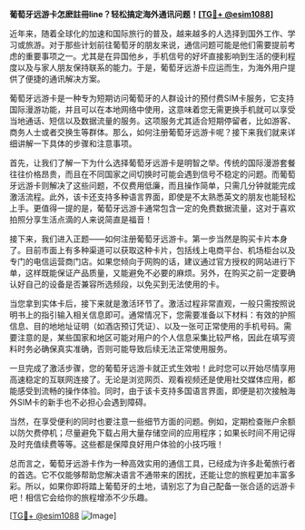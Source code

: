 **葡萄牙远游卡怎麽註冊line？轻松搞定海外通讯问题！[[TG💪+ @esim1088](https://t.me/s/esim1088)]**

近年来，随着全球化的加速和国际旅行的普及，越来越多的人选择到国外工作、学习或旅游。对于那些计划前往葡萄牙的朋友来说，通信问题可能是他们需要提前考虑的重要事项之一。尤其是在异国他乡，手机信号的好坏直接影响到生活的便利程度以及与家人朋友保持联系的能力。于是，葡萄牙远游卡应运而生，为海外用户提供了便捷的通讯解决方案。

葡萄牙远游卡是一种专为短期访问葡萄牙的人群设计的预付费SIM卡服务，它支持国际漫游功能，并且可以在本地网络中使用，这意味着您无需更换手机就可以享受当地通话、短信以及数据流量的服务。这项服务尤其适合短期停留者，比如游客、商务人士或者交换生等群体。那么，如何注册葡萄牙远游卡呢？接下来我们就来详细讲解一下具体的步骤和注意事项。

首先，让我们了解一下为什么选择葡萄牙远游卡是明智之举。传统的国际漫游套餐往往价格昂贵，而且在不同国家之间切换时可能会遇到信号不稳定的问题。而葡萄牙远游卡则解决了这些问题，不仅费用低廉，而且操作简单，只需几分钟就能完成激活流程。此外，该卡还支持多种语言界面，即使是不太熟悉英文的朋友也能轻松上手。更值得一提的是，葡萄牙远游卡通常包含一定的免费数据流量，这对于喜欢拍照分享生活点滴的人来说简直是福音！

接下来，我们进入正题——如何注册葡萄牙远游卡。第一步当然是购买卡片本身了。目前市面上有多种渠道可以获取这种卡片，包括线上电商平台、机场柜台以及专门的电信运营商门店。如果您倾向于网购的话，建议通过官方授权的网站进行下单，这样既能保证产品质量，又能避免不必要的麻烦。另外，在购买之前一定要确认好自己的设备是否兼容所选频段，以免买到无法使用的卡。

当您拿到实体卡后，接下来就是激活环节了。激活过程非常直观，一般只需按照说明书上的指引输入相关信息即可。通常情况下，您需要准备以下材料：有效的护照信息、目的地地址证明（如酒店预订凭证）、以及一张可正常使用的手机号码。需要注意的是，某些国家和地区可能对用户的个人信息采集比较严格，因此在填写资料时务必确保真实准确，否则可能导致后续无法正常使用服务。

一旦完成了激活步骤，您的葡萄牙远游卡就正式生效啦！此时您可以开始尽情享用高速稳定的互联网连接了。无论是浏览网页、观看视频还是使用社交媒体应用，都能感受到流畅的操作体验。同时，由于该卡支持多国语言界面，即便是初次接触海外SIM卡的新手也不必担心会遇到障碍。

当然，在享受便利的同时也要注意一些细节方面的问题。例如，定期检查账户余额以防欠费停机；尽量避免下载占用大量存储空间的应用程序；如果长时间不用记得及时充值续费等等。这些都是保障良好用户体验的小技巧哦！

总而言之，葡萄牙远游卡作为一种高效实用的通信工具，已经成为许多赴葡旅行者的首选。它不仅能够帮助您解决语言不通带来的困扰，还能让您的旅程更加丰富多彩。所以，如果你即将踏上葡萄牙的土地，请别忘了为自己配备一张合适的远游卡吧！相信它会给你的旅程增添不少乐趣。

[[TG💪+ @esim1088](https://t.me/s/esim1088) ![Image](https://i.postimg.cc/4NQfJmqS/Snipaste-2025-05-13-00-14-12.png)]